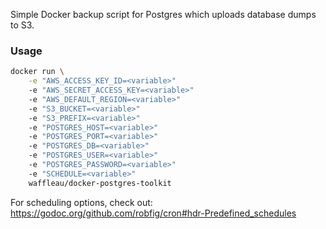 Simple Docker backup script for Postgres which uploads database dumps to S3.

### Usage

````sh
docker run \
    -e "AWS_ACCESS_KEY_ID=<variable>"
    -e "AWS_SECRET_ACCESS_KEY=<variable>"
    -e "AWS_DEFAULT_REGION=<variable>"
    -e "S3_BUCKET=<variable>"
    -e "S3_PREFIX=<variable>"
    -e "POSTGRES_HOST=<variable>"
    -e "POSTGRES_PORT=<variable>"
    -e "POSTGRES_DB=<variable>"
    -e "POSTGRES_USER=<variable>"
    -e "POSTGRES_PASSWORD=<variable>"
    -e "SCHEDULE=<variable>"
    waffleau/docker-postgres-toolkit
````

For scheduling options, check out: https://godoc.org/github.com/robfig/cron#hdr-Predefined_schedules
